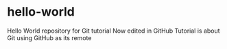 # hello-world
Hello World repository for Git tutorial
Now edited in GitHub
Tutorial is about Git using GitHub as its remote
